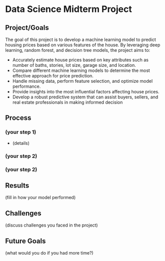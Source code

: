 # Data Science Midterm Project

## Project/Goals
The goal of this project is to develop a machine learning model to predict housing prices based on various features of the house. By leveraging deep learning, random forest, and decision tree models, the project aims to:

* Accurately estimate house prices based on key attributes such as number of baths, stories, lot size, garage size, and location.
* Compare different machine learning models to determine the most effective approach for price prediction.
* Handle missing data, perform feature selection, and optimize model performance.
* Provide insights into the most influential factors affecting house prices.
* Develop a robust predictive system that can assist buyers, sellers, and real estate professionals in making informed decision
## Process
### (your step 1)
- (details)
### (your step 2)
### (your step 2)

## Results
(fill in how your model performed)

## Challenges 
(discuss challenges you faced in the project)

## Future Goals
(what would you do if you had more time?)
